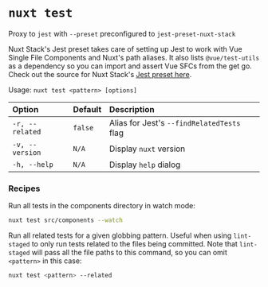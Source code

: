 # `nuxt test`

Proxy to `jest` with `--preset` preconfigured to `jest-preset-nuxt-stack`

Nuxt Stack's Jest preset takes care of setting up Jest to work with Vue Single File Components and Nuxt's path aliases. It also lists `@vue/test-utils` as a dependency so you can import and assert Vue SFCs from the get go. Check out the source for Nuxt Stack's [Jest preset here][jest-preset].

Usage: `nuxt test <pattern> [options]`

| Option          | Default | Description                                |
| :-------------- | :------ | :----------------------------------------- |
| `-r, --related` | `false` | Alias for Jest's `--findRelatedTests` flag |
| `-v, --version` | `N/A`   | Display `nuxt` version                     |
| `-h, --help`    | `N/A`   | Display `help` dialog                      |

### Recipes

Run all tests in the components directory in watch mode:

```bash
nuxt test src/components --watch
```

Run all related tests for a given globbing pattern. Useful when using `lint-staged` to only run tests related to the files being committed. Note that `lint-staged` will pass all the file paths to this command, so you can omit `<pattern>` in this case:

```bash
nuxt test <pattern> --related
```

[jest-preset]: https://github.com/wagerfield/nuxt-stack/tree/master/packages/jest-preset

